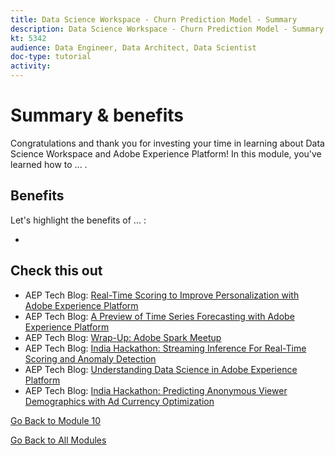 ```yaml
---
title: Data Science Workspace - Churn Prediction Model - Summary
description: Data Science Workspace - Churn Prediction Model - Summary
kt: 5342
audience: Data Engineer, Data Architect, Data Scientist
doc-type: tutorial
activity: 
---
```


# Summary & benefits

Congratulations and thank you for investing your time in learning about Data Science Workspace and Adobe Experience Platform! 
In this module, you've learned how to ... . 

## Benefits

Let's highlight the benefits of ... :

- 

## Check this out


- AEP Tech Blog: [Real-Time Scoring to Improve Personalization with Adobe Experience Platform](https://medium.com/adobetech/real-time-scoring-to-improve-personalization-with-adobe-experience-platform-78d3a47406f7)
- AEP Tech Blog: [A Preview of Time Series Forecasting with Adobe Experience Platform](https://medium.com/adobetech/preview-of-time-series-forecasting-with-adobe-experience-platform-38a2fc778e89)
- AEP Tech Blog: [Wrap-Up: Adobe Spark Meetup](https://medium.com/adobetech/wrap-up-adobe-spark-meetup-aa5bc7879c1a)
- AEP Tech Blog: [India Hackathon: Streaming Inference For Real-Time Scoring and Anomaly Detection](https://medium.com/adobetech/india-hackathon-streaming-inference-for-real-time-scoring-and-anomaly-detection-c5917b54c75c)
- AEP Tech Blog: [Understanding Data Science in Adobe Experience Platform](https://medium.com/adobetech/understanding-data-science-in-adobe-experience-platform-5bce5a17b42)
- AEP Tech Blog: [India Hackathon: Predicting Anonymous Viewer Demographics with Ad Currency Optimization](https://medium.com/adobetech/india-hackathon-predicting-anonymous-viewer-demographics-with-ad-currency-optimization-d1269b8057dd)

[Go Back to Module 10](./data-science-workspace-churn-prediction-model.md)

[Go Back to All Modules](../../overview.md)
